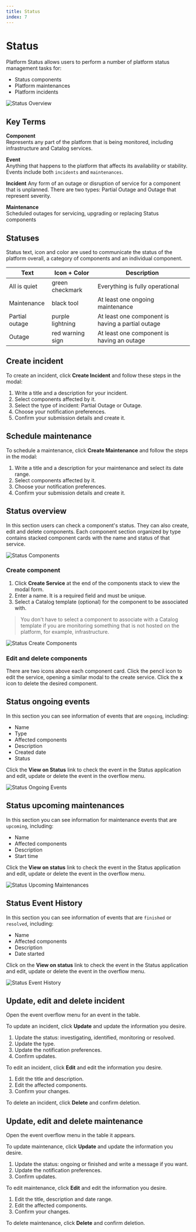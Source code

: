 ```yaml
---
title: Status
index: 7
---
```


# Status

Platform Status allows users to perform a number of platform status management tasks for:

- Status components
- Platform maintenances
- Platform incidents

![Status Overview](./assets/img/status/boomerang-introduction-admin-status-overview.png)

## Key Terms

**Component**  
Represents any part of the platform that is being monitored, including infrastructure and Catalog services.

**Event**  
Anything that happens to the platform that affects its availability or stability. Events include both `incidents` and `maintenances`.

**Incident**
Any form of an outage or disruption of service for a component that is unplanned. There are two types: Partial Outage and Outage that represent severity.

**Maintenance**  
Scheduled outages for servicing, upgrading or replacing Status components

## Statuses

Status text, icon and color are used to communicate the status of the platform overall, a category of components and an individual component.

| Text           | Icon + Color     | Description                                       |
| -------------- | ---------------- | ------------------------------------------------- |
| All is quiet   | green checkmark  | Everything is fully operational                   |
| Maintenance    | black tool       | At least one ongoing maintenance                  |
| Partial outage | purple lightning | At least one component is having a partial outage |
| Outage         | red warning sign | At least one component is having an outage        |

## Create incident

To create an incident, click **Create Incident** and follow these steps in the modal:

1. Write a title and a description for your incident.
2. Select components affected by it.
3. Select the type of incident: Partial Outage or Outage.
4. Choose your notification preferences.
5. Confirm your submission details and create it.

## Schedule maintenance

To schedule a maintenance, click **Create Maintenance** and follow the steps in the modal:

1. Write a title and a description for your maintenance and select its date range.
2. Select components affected by it.
3. Choose your notification preferences.
4. Confirm your submission details and create it.

## Status overview

In this section users can check a component's status. They can also create, edit and delete components. Each component section organized by type contains stacked component cards with the name and status of that service.

![Status Components](./assets/img/status/boomerang-introduction-admin-status-services.png)

### Create component

1. Click **Create Service** at the end of the components stack to view the modal form.
2. Enter a name. It is a required field and must be unique.
3. Select a Catalog template (optional) for the component to be associated with.

> You don't have to select a component to associate with a Catalog template if you are monitoring something that is not hosted on the platform, for example, infrastructure.

![Status Create Components](./assets/img/status/boomerang-introduction-admin-status-services-create.png)

### Edit and delete components

There are two icons above each component card. Click the pencil icon to edit the service, opening a similar modal to the create service. Click the **x** icon to delete the desired component.

## Status ongoing events

In this section you can see information of events that are `ongoing`, including:

- Name
- Type
- Affected components
- Description
- Created date
- Status

Click the **View on Status** link to check the event in the Status application and edit, update or delete the event in the overflow menu.

![Status Ongoing Events](./assets/img/status/boomerang-introduction-admin-status-ongoingevents.png)

## Status upcoming maintenances

In this section you can see information for maintenance events that are `upcoming`, including:

- Name
- Affected components
- Description
- Start time

Click the **View on status** link to check the event in the Status application and edit, update or delete the event in the overflow menu.

![Status Upcoming Maintenances](./assets/img/status/boomerang-introduction-admin-status-upcomingmaintenances.png)

## Status Event History

In this section you can see information of events that are `finished` or `resolved`, including:

- Name
- Affected components
- Description
- Date started

Click on the **View on status** link to check the event in the Status application and edit, update or delete the event in the overflow menu.

![Status Event History](./assets/img/status/boomerang-introduction-admin-status-eventhistory.png)

## Update, edit and delete incident

Open the event overflow menu for an event in the table.

To update an incident, click **Update** and update the information you desire.

1. Update the status: investigating, identified, monitoring or resolved.
2. Update the type.
3. Update the notification preferences.
4. Confirm updates.

To edit an incident, click **Edit** and edit the information you desire.

1. Edit the title and description.
2. Edit the affected components.
3. Confirm your changes.

To delete an incident, click **Delete** and confirm deletion.

## Update, edit and delete maintenance

Open the event overflow menu in the table it appears.

To update maintenance, click **Update** and update the information you desire.

1. Update the status: ongoing or finished and write a message if you want.
2. Update the notification preferences.
3. Confirm updates.

To edit maintenance, click **Edit** and edit the information you desire.

1. Edit the title, description and date range.
2. Edit the affected components.
3. Confirm your changes.

To delete maintenance, click **Delete** and confirm deletion.
